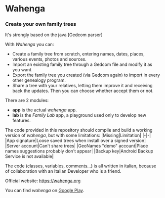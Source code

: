 # Wahenga
### Create your own family trees


It's strongly based on the java [Gedcom parser]

With _Wahenga_ you can:
- Create a family tree from scratch, entering names, dates, places, various events, photos and sources.
- Import an existing family tree through a Gedcom file and modify it as you want.
- Export the family tree you created (via Gedcom again) to import in every other genealogy program.
- Share a tree with your relatives, letting them improve it and receiving back the updates. Then you can choose whether accept them or not.

There are 2 modules:
- **app** is the actual _wahenga_ app.
- **lab** is the _Family Lab_ app, a playground used only to develop new features.

The code provided in this repository should compile and build a working version of _wahenga_, but with some limitations:
|Missing|Limitation|
|-|-|
|App signature|Loose saved trees when install over a signed version|
|Server account|Can't share trees|
|GeoNames "demo" account|Place names suggestions probably don't appear|
|Backup key|Android Backup Service is not available|

The code (classes, variables, comments...) is all written in italian, because of collaboration with an Italian Developer who is a friend.

Official website: https://wahenga.org

You can find _wahenga_ on [Google Play](https://play.google.com/store/apps/details?id=org.wahenga).

